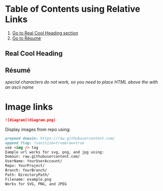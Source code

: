 
# Table of Contents using Relative Links

1. [Go to Real Cool Heading section](#real-cool-heading)
1. [Go to Résumé](#resume-section)


## Real Cool Heading


<a name="resume-section"></a>
## Résumé

_special characters do not work, so you need to place HTML above the with an ascii name_


# Image links


```md
![diagram](diagram.png)
```

Display images from repo using:
```md
prepend domain: https://raw.githubusercontent.com/
append flag: ?sanitize=true&raw=true
use <img /> tag
Eample url works for svg, png, and jpg using:
Domain: raw.githubusercontent.com/
UserName: YourUserAccount/
Repo: YourProject/
Branch: YourBranch/
Path: DirectoryPath/
Filename: example.png
Works for SVG, PNG, and JPEG
```
